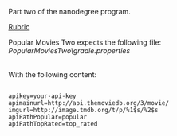 Part two of the nanodegree program.

<a href="https://review.udacity.com/#!/rubrics/1881/view">Rubric</a>

Popular Movies Two expects the following file:<br />
<i>PopularMoviesTwo\gradle.properties</i>

<br />
With the following content:
<pre><code>
apikey=your-api-key
apimainurl=http://api.themoviedb.org/3/movie/
imgurl=http://image.tmdb.org/t/p/%1$s/%2$s
apiPathPopular=popular
apiPathTopRated=top_rated
</code></pre>